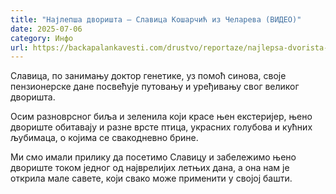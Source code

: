 ```yaml
---
title: "Најлепша дворишта – Славица Кошарчић из Челарева (ВИДЕО)"
date: 2025-07-06
category: Инфо
url: https://backapalankavesti.com/drustvo/reportaze/najlepsa-dvorista-slavica-kosarcic-iz-celareva-video/
---
```


Славица, по занимању доктор генетике, уз помоћ синова, своје пензионерске дане посвећује путовању и уређивању свог великог дворишта.

Осим разноврсног биља и зеленила који красе њен екстеријер, њено двориште обитавају и разне врсте птица, украсних голубова и кућних љубимаца, о којима се свакодневно брине.

Ми смо имали прилику да посетимо Славицу и забележимо њено двориште током једног од најврелијих летњих дана, а она нам је открила мале савете, који свако може применити у својој башти.
